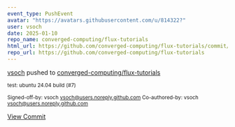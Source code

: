 ```yaml
---
event_type: PushEvent
avatar: "https://avatars.githubusercontent.com/u/814322?"
user: vsoch
date: 2025-01-10
repo_name: converged-computing/flux-tutorials
html_url: https://github.com/converged-computing/flux-tutorials/commit/7d4cfa1bf763220c080b9800a6f16f70a8d7a1a2
repo_url: https://github.com/converged-computing/flux-tutorials
---
```


<a href='https://github.com/vsoch' target='_blank'>vsoch</a> pushed to <a href='https://github.com/converged-computing/flux-tutorials' target='_blank'>converged-computing/flux-tutorials</a>

<small>test: ubuntu 24.04 build (#7)

Signed-off-by: vsoch <vsoch@users.noreply.github.com>
Co-authored-by: vsoch <vsoch@users.noreply.github.com></small>

<a href='https://github.com/converged-computing/flux-tutorials/commit/7d4cfa1bf763220c080b9800a6f16f70a8d7a1a2' target='_blank'>View Commit</a>